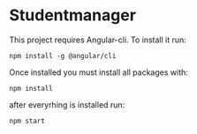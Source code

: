 # Studentmanager

This project requires Angular-cli. To install it run:

```
npm install -g @angular/cli
```

Once installed you must install all packages with:

```
npm install
```

after everyrhing is installed run:

```
npm start
```

